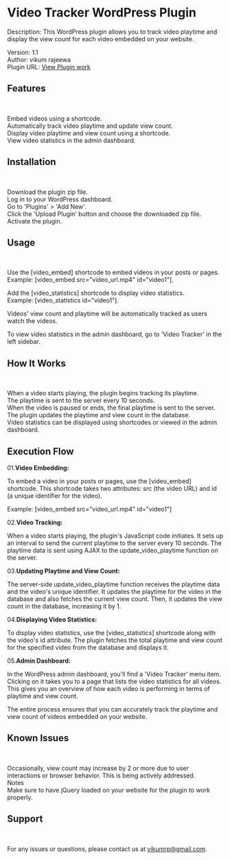 <h1>Video Tracker WordPress Plugin</h1>

Description: This WordPress plugin allows you to track video playtime and display the view count for each video embedded on your website.

Version: 1.1 <br>
Author: vikum rajeewa <br>
Plugin URL: [View Plugin work
](https://dev.nonimi.ink/2023/08/15/qq-2/)<br>

<h2>Features</h2><br>

Embed videos using a shortcode.<br>
Automatically track video playtime and update view count.<br>
Display video playtime and view count using a shortcode.<br>
View video statistics in the admin dashboard.<br>

<h2>Installation</h2><br>

Download the plugin zip file.<br>
Log in to your WordPress dashboard.<br>
Go to 'Plugins' > 'Add New'.<br>
Click the 'Upload Plugin' button and choose the downloaded zip file.<br>
Activate the plugin.<br>

<h2>Usage</H2><br>

Use the [video_embed] shortcode to embed videos in your posts or pages.<br>
Example: [video_embed src="video_url.mp4" id="video1"].<br>

Add the [video_statistics] shortcode to display video statistics.<br>
Example: [video_statistics id="video1"].<br>

Videos' view count and playtime will be automatically tracked as users watch the videos.<br>

To view video statistics in the admin dashboard, go to 'Video Tracker' in the left sidebar.<br>

<h2>How It Works</h2><br>

When a video starts playing, the plugin begins tracking its playtime.<br>
The playtime is sent to the server every 10 seconds.<br>
When the video is paused or ends, the final playtime is sent to the server.<br>
The plugin updates the playtime and view count in the database.<br>
Video statistics can be displayed using shortcodes or viewed in the admin dashboard.<br>

<h2>Execution Flow</h2> 
01.<b>Video Embedding:</b></br> 

To embed a video in your posts or pages, use the [video_embed] shortcode. This shortcode takes two attributes: src (the video URL) and id (a unique identifier for the video). <br>

Example: [video_embed src="video_url.mp4" id="video1"] <br>

02.<b>Video Tracking:</b> </br>

When a video starts playing, the plugin's JavaScript code initiates. It sets up an interval to send the current playtime to the server every 10 seconds. The playtime data is sent using AJAX to the update_video_playtime function on the server. <br>

03.<b>Updating Playtime and View Count:</b></br> 

The server-side update_video_playtime function receives the playtime data and the video's unique identifier. It updates the playtime for the video in the database and also fetches the current view count. Then, it updates the view count in the database, increasing it by 1.  <br>

04.<b>Displaying Video Statistics:</b> </br>

To display video statistics, use the [video_statistics] shortcode along with the video's id attribute. The plugin fetches the total playtime and view count for the specified video from the database and displays it. <br>

05.<b>Admin Dashboard:</b> </br> 

In the WordPress admin dashboard, you'll find a 'Video Tracker' menu item. Clicking on it takes you to a page that lists the video statistics for all videos. This gives you an overview of how each video is performing in terms of playtime and view count. <br>

The entire process ensures that you can accurately track the playtime and view count of videos embedded on your website. <br>

<h2>Known Issues</h2><br>

Occasionally, view count may increase by 2 or more due to user interactions or browser behavior. This is being actively addressed.<br>
Notes<br>
Make sure to have jQuery loaded on your website for the plugin to work properly.<br>

<h2>Support</h2><br>

For any issues or questions, please contact us at vikumrp@gmail.com.<br>
